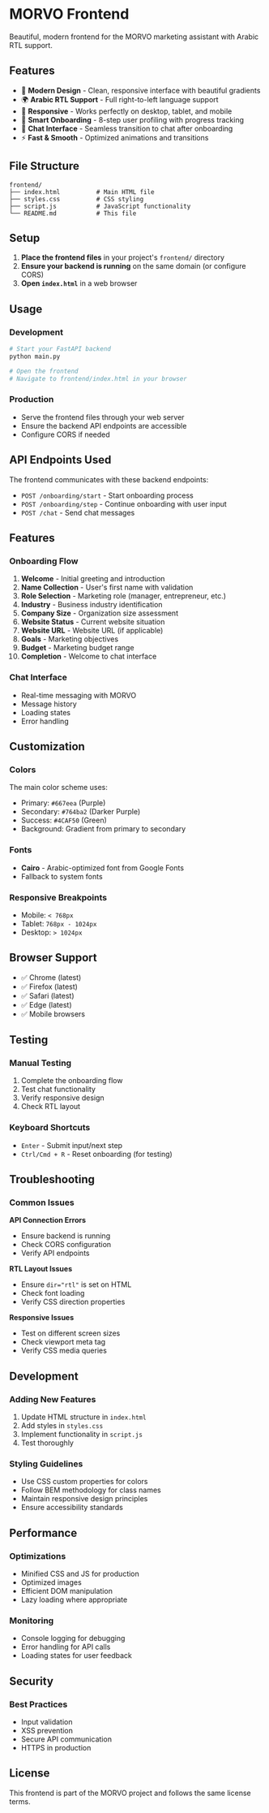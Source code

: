 # MORVO Frontend

Beautiful, modern frontend for the MORVO marketing assistant with Arabic RTL support.

## Features

- 🎨 **Modern Design** - Clean, responsive interface with beautiful gradients
- 🌍 **Arabic RTL Support** - Full right-to-left language support
- 📱 **Responsive** - Works perfectly on desktop, tablet, and mobile
- 🔄 **Smart Onboarding** - 8-step user profiling with progress tracking
- 💬 **Chat Interface** - Seamless transition to chat after onboarding
- ⚡ **Fast & Smooth** - Optimized animations and transitions

## File Structure

```
frontend/
├── index.html          # Main HTML file
├── styles.css          # CSS styling
├── script.js           # JavaScript functionality
└── README.md           # This file
```

## Setup

1. **Place the frontend files** in your project's `frontend/` directory
2. **Ensure your backend is running** on the same domain (or configure CORS)
3. **Open `index.html`** in a web browser

## Usage

### Development
```bash
# Start your FastAPI backend
python main.py

# Open the frontend
# Navigate to frontend/index.html in your browser
```

### Production
- Serve the frontend files through your web server
- Ensure the backend API endpoints are accessible
- Configure CORS if needed

## API Endpoints Used

The frontend communicates with these backend endpoints:

- `POST /onboarding/start` - Start onboarding process
- `POST /onboarding/step` - Continue onboarding with user input
- `POST /chat` - Send chat messages

## Features

### Onboarding Flow
1. **Welcome** - Initial greeting and introduction
2. **Name Collection** - User's first name with validation
3. **Role Selection** - Marketing role (manager, entrepreneur, etc.)
4. **Industry** - Business industry identification
5. **Company Size** - Organization size assessment
6. **Website Status** - Current website situation
7. **Website URL** - Website URL (if applicable)
8. **Goals** - Marketing objectives
9. **Budget** - Marketing budget range
10. **Completion** - Welcome to chat interface

### Chat Interface
- Real-time messaging with MORVO
- Message history
- Loading states
- Error handling

## Customization

### Colors
The main color scheme uses:
- Primary: `#667eea` (Purple)
- Secondary: `#764ba2` (Darker Purple)
- Success: `#4CAF50` (Green)
- Background: Gradient from primary to secondary

### Fonts
- **Cairo** - Arabic-optimized font from Google Fonts
- Fallback to system fonts

### Responsive Breakpoints
- Mobile: `< 768px`
- Tablet: `768px - 1024px`
- Desktop: `> 1024px`

## Browser Support

- ✅ Chrome (latest)
- ✅ Firefox (latest)
- ✅ Safari (latest)
- ✅ Edge (latest)
- ✅ Mobile browsers

## Testing

### Manual Testing
1. Complete the onboarding flow
2. Test chat functionality
3. Verify responsive design
4. Check RTL layout

### Keyboard Shortcuts
- `Enter` - Submit input/next step
- `Ctrl/Cmd + R` - Reset onboarding (for testing)

## Troubleshooting

### Common Issues

**API Connection Errors**
- Ensure backend is running
- Check CORS configuration
- Verify API endpoints

**RTL Layout Issues**
- Ensure `dir="rtl"` is set on HTML
- Check font loading
- Verify CSS direction properties

**Responsive Issues**
- Test on different screen sizes
- Check viewport meta tag
- Verify CSS media queries

## Development

### Adding New Features
1. Update HTML structure in `index.html`
2. Add styles in `styles.css`
3. Implement functionality in `script.js`
4. Test thoroughly

### Styling Guidelines
- Use CSS custom properties for colors
- Follow BEM methodology for class names
- Maintain responsive design principles
- Ensure accessibility standards

## Performance

### Optimizations
- Minified CSS and JS for production
- Optimized images
- Efficient DOM manipulation
- Lazy loading where appropriate

### Monitoring
- Console logging for debugging
- Error handling for API calls
- Loading states for user feedback

## Security

### Best Practices
- Input validation
- XSS prevention
- Secure API communication
- HTTPS in production

## License

This frontend is part of the MORVO project and follows the same license terms.
